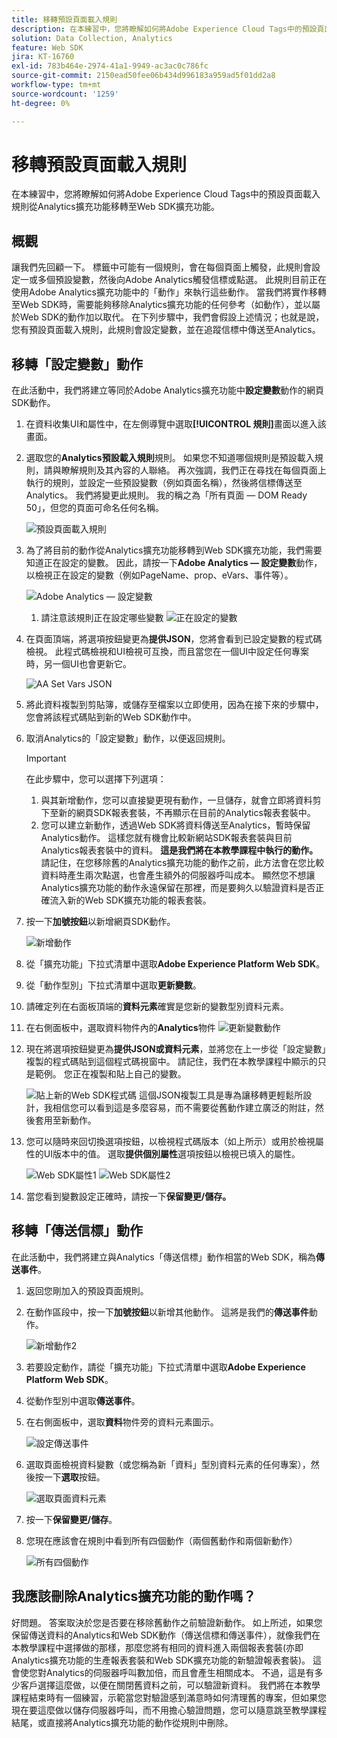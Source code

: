 ```yaml
---
title: 移轉預設頁面載入規則
description: 在本練習中，您將瞭解如何將Adobe Experience Cloud Tags中的預設頁面載入規則從Analytics擴充功能移轉至Web SDK擴充功能。
solution: Data Collection, Analytics
feature: Web SDK
jira: KT-16760
exl-id: 783b464e-2974-41a1-9949-ac3ac0c786fc
source-git-commit: 2150ead50fee06b434d996183a959ad5f01dd2a8
workflow-type: tm+mt
source-wordcount: '1259'
ht-degree: 0%

---
```


# 移轉預設頁面載入規則

在本練習中，您將瞭解如何將Adobe Experience Cloud Tags中的預設頁面載入規則從Analytics擴充功能移轉至Web SDK擴充功能。

## 概觀

讓我們先回顧一下。 標籤中可能有一個規則，會在每個頁面上觸發，此規則會設定一或多個預設變數，然後向Adobe Analytics觸發信標或點選。 此規則目前正在使用Adobe Analytics擴充功能中的「動作」來執行這些動作。 當我們將實作移轉至Web SDK時，需要能夠移除Analytics擴充功能的任何參考（如動作），並以屬於Web SDK的動作加以取代。 在下列步驟中，我們會假設上述情況；也就是說，您有預設頁面載入規則，此規則會設定變數，並在追蹤信標中傳送至Analytics。

## 移轉「設定變數」動作

在此活動中，我們將建立等同於Adobe Analytics擴充功能中&#x200B;**設定變數**&#x200B;動作的網頁SDK動作。

1. 在資料收集UI和屬性中，在左側導覽中選取&#x200B;**[!UICONTROL 規則]**&#x200B;畫面以進入該畫面。
1. 選取您的&#x200B;**Analytics預設載入規則**&#x200B;規則。 如果您不知道哪個規則是預設載入規則，請與瞭解規則及其內容的人聯絡。 再次強調，我們正在尋找在每個頁面上執行的規則，並設定一些預設變數（例如頁面名稱），然後將信標傳送至Analytics。 我們將變更此規則。 我的稱之為「所有頁面 — DOM Ready 50」，但您的頁面可命名任何名稱。

   ![預設頁面載入規則](assets/default-page-load-rule.jpg)

1. 為了將目前的動作從Analytics擴充功能移轉到Web SDK擴充功能，我們需要知道正在設定的變數。 因此，請按一下&#x200B;**Adobe Analytics — 設定變數**&#x200B;動作，以檢視正在設定的變數（例如PageName、prop、eVars、事件等）。

   ![Adobe Analytics — 設定變數](assets/aa-set-variables.jpg)
   1. 請注意該規則正在設定哪些變數
      ![正在設定的變數](assets/aa-vars-set.jpg)

1. 在頁面頂端，將選項按鈕變更為&#x200B;**提供JSON**，您將會看到已設定變數的程式碼檢視。 此程式碼檢視和UI檢視可互換，而且當您在一個UI中設定任何專案時，另一個UI也會更新它。

   ![AA Set Vars JSON](assets/aa-setvars-json.jpg)

1. 將此資料複製到剪貼簿，或儲存至檔案以立即使用，因為在接下來的步驟中，您會將該程式碼貼到新的Web SDK動作中。
1. 取消Analytics的「設定變數」動作，以便返回規則。

   >[!IMPORTANT]
   >
   >在此步驟中，您可以選擇下列選項：
   >1. 與其新增動作，您可以直接變更現有動作，一旦儲存，就會立即將資料剪下至新的網頁SDK報表套裝，不再顯示在目前的Analytics報表套裝中。
   >1. 您可以建立新動作，透過Web SDK將資料傳送至Analytics，暫時保留Analytics動作。 這樣您就有機會比較新網站SDK報表套裝與目前Analytics報表套裝中的資料。 **這是我們將在本教學課程中執行的動作。**&#x200B;請記住，在您移除舊的Analytics擴充功能的動作之前，此方法會在您比較資料時產生兩次點選，也會產生額外的伺服器呼叫成本。 顯然您不想讓Analytics擴充功能的動作永遠保留在那裡，而是要夠久以驗證資料是否正確流入新的Web SDK擴充功能的報表套裝。

1. 按一下&#x200B;**加號按鈕**&#x200B;以新增網頁SDK動作。

   ![新增動作](assets/add-new-action.jpg)

1. 從「擴充功能」下拉式清單中選取&#x200B;**Adobe Experience Platform Web SDK**。
1. 從「動作型別」下拉式清單中選取&#x200B;**更新變數**。
1. 請確定列在右面板頂端的&#x200B;**資料元素**&#x200B;確實是您新的變數型別資料元素。
1. 在右側面板中，選取資料物件內的&#x200B;**Analytics**物件
   ![更新變數動作](assets/define-update-variable-action.jpg)
1. 現在將選項按鈕變更為&#x200B;**提供JSON或資料元素**，並將您在上一步從「設定變數」複製的程式碼貼到這個程式碼視窗中。 請記住，我們在本教學課程中顯示的只是範例。 您正在複製和貼上自己的變數。

   ![貼上新的Web SDK程式碼](assets/new-websdk-code-paste.jpg)
這個JSON複製工具是專為讓移轉更輕鬆所設計，我相信您可以看到這是多麼容易，而不需要從舊動作建立廣泛的附註，然後套用至新動作。

1. 您可以隨時來回切換選項按鈕，以檢視程式碼版本（如上所示）或用於檢視屬性的UI版本中的值。 選取&#x200B;**提供個別屬性**&#x200B;選項按鈕以檢視已填入的屬性。

   ![Web SDK屬性1](assets/websdk-attributes-1.jpg)
   ![Web SDK屬性2](assets/websdk-attributes-2.jpg)

1. 當您看到變數設定正確時，請按一下&#x200B;**保留變更/儲存。**

## 移轉「傳送信標」動作

在此活動中，我們將建立與Analytics「傳送信標」動作相當的Web SDK，稱為&#x200B;**傳送事件**。

1. 返回您剛加入的預設頁面規則。
1. 在動作區段中，按一下&#x200B;**加號按鈕**&#x200B;以新增其他動作。 這將是我們的&#x200B;**傳送事件**&#x200B;動作。

   ![新增動作2](assets/add-new-action-2.jpg)

1. 若要設定動作，請從「擴充功能」下拉式清單中選取&#x200B;**Adobe Experience Platform Web SDK**。
1. 從動作型別中選取&#x200B;**傳送事件**。
1. 在右側面板中，選取&#x200B;**資料**&#x200B;物件旁的資料元素圖示。

   ![設定傳送事件](assets/send-event-config.jpg)

1. 選取頁面檢視資料變數（或您稱為新「資料」型別資料元素的任何專案），然後按一下&#x200B;**選取**&#x200B;按鈕。

   ![選取頁面資料元素](assets/select-data-element-variable.jpg)

1. 按一下&#x200B;**保留變更/儲存**。
1. 您現在應該會在規則中看到所有四個動作（兩個舊動作和兩個新動作）

   ![所有四個動作](assets/all-four-actions.jpg)

## 我應該刪除Analytics擴充功能的動作嗎？

好問題。 答案取決於您是否要在移除舊動作之前驗證新動作。 如上所述，如果您保留傳送資料的Analytics和Web SDK動作（傳送信標和傳送事件），就像我們在本教學課程中選擇做的那樣，那麼您將有相同的資料進入兩個報表套裝(亦即Analytics擴充功能的生產報表套裝和Web SDK擴充功能的新驗證報表套裝)。 這會使您對Analytics的伺服器呼叫數加倍，而且會產生相關成本。 不過，這是有多少客戶選擇這麼做，以便在關閉舊資料之前，可以驗證新資料。 我們將在本教學課程結束時有一個練習，示範當您對驗證感到滿意時如何清理舊的專案，但如果您現在要這麼做以儲存伺服器呼叫，而不用擔心驗證問題，您可以隨意跳至教學課程結尾，或直接將Analytics擴充功能的動作從規則中刪除。
